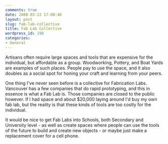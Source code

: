 ```yaml
---
comments: true
date: 2008-03-22 17:00:46
layout: post
slug: fab-lab-collective
title: Fab Lab Collective
wordpress_id: 198
categories:
- General
---
```


Artisans often require large spaces and tools that are expensive for the individual, but affordable as a group. Woodworking, Pottery, and Boat Yards are examples of such places. People pay to use the space, and it also doubles as a social spot for honing your craft and learning from your peers.

One thing I've never seen before is a collective for Fabrication Labs. Vancouver has a few companies that do rapid prototyping, and this in essence is what a Fab Lab is. Those companies are closed to the public however. If I had space and about $20,000 laying around I'd buy my own fab lab, but the reality is that these kinds of tools are too costly for the individual.

It would be nice to get Fab Labs into Schools, both Secondary and University level - as well as create spaces where people can use the tools of the future to build and create new objects - or maybe just make a replacement cover for a cell phone.
